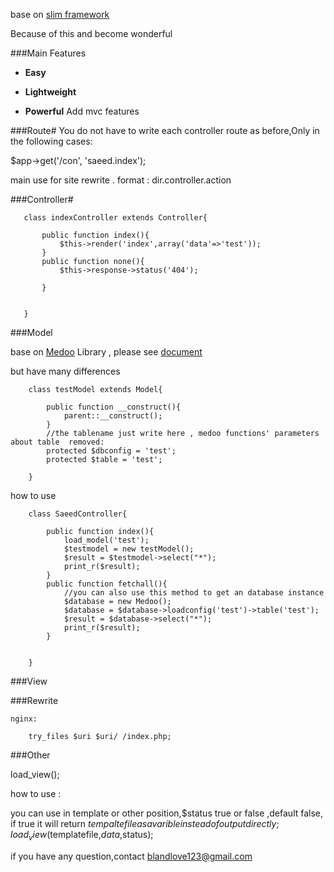 base on  [slim framework](http://slimframework.com/ "slim")

Because of this and become wonderful

###Main Features
* **Easy**  

* **Lightweight**  

* **Powerful**   Add mvc features

###Route#
 You do not have to write each controller route as before,Only in the following cases:

 $app->get('/con', 'saeed.index');

 main use for site rewrite . format :  dir.controller.action<br/>

###Controller#

       class indexController extends Controller{

           public function index(){
               $this->render('index',array('data'=>'test'));
           }
           public function none(){
               $this->response->status('404');

           }
           
           
       }


###Model

base on [Medoo](http://medoo.in/) Library ,  please see [document](http://medoo.in/doc)

but have many differences

        class testModel extends Model{

            public function __construct(){
                parent::__construct();
            }
            //the tablename just write here , medoo functions' parameters about table  removed:
            protected $dbconfig = 'test';
            protected $table = 'test'; 

        }

how to use

        class SaeedController{
    
            public function index(){
                load_model('test');
                $testmodel = new testModel();
                $result = $testmodel->select("*");
                print_r($result);
            }
            public function fetchall(){
                //you can also use this method to get an database instance
                $database = new Medoo();
                $database = $database->loadconfig('test')->table('test');
                $result = $database->select("*");
                print_r($result);
            }


        }

###View

###Rewrite

    nginx:

        try_files $uri $uri/ /index.php;

###Other

load_view(); 

how to use :

you can use in template or other position,$status true or false ,default false,
if true it will return $tempaltefile as a varible instead of output directly;
load_view($templatefile,$data,$status);

if you have any question,contact blandlove123@gmail.com
